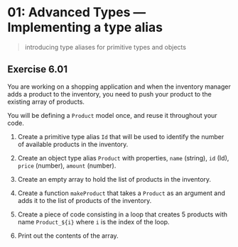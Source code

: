 # 01: Advanced Types &mdash; Implementing a type alias
> introducing type aliases for primitive types and objects

## Exercise 6.01

You are working on a shopping application and when the inventory manager adds a product to the inventory, you need to push your product to the existing array of products.

You will be defining a `Product` model once, and reuse it throughout your code.

1. Create a primitive type alias `Id` that will be used to identify the number of available products in the inventory.

2. Create an object type alias `Product` with properties, `name` (string), `id` (Id), `price` (number), `amount` (number).

3. Create an empty array to hold the list of products in the inventory.

4. Create a function `makeProduct` that takes a `Product` as an argument and adds it to the list of products of the inventory.

5. Create a piece of code consisting in a loop that creates 5 products with name `Product_${i}` where `i` is the index of the loop.

6. Print out the contents of the array.